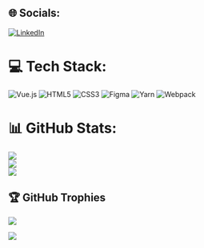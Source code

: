 
## 🌐 Socials:
[![LinkedIn](https://img.shields.io/badge/LinkedIn-%230077B5.svg?logo=linkedin&logoColor=white)](https://linkedin.com/in/janderson-brito)

# 💻 Tech Stack:
![Vue.js](https://img.shields.io/badge/vuejs-%2335495e.svg?style=for-the-badge&logo=vuedotjs&logoColor=%234FC08D) ![HTML5](https://img.shields.io/badge/html5-red.svg?style=for-the-badge&logo=html5&logoColor=white) ![CSS3](https://img.shields.io/badge/css3-%231572B6.svg?style=for-the-badge&logo=css3&logoColor=white) ![Figma](https://img.shields.io/badge/figma-%23F24E1E.svg?style=for-the-badge&logo=figma&logoColor=white) ![Yarn](https://img.shields.io/badge/yarn-%232C8EBB.svg?style=for-the-badge&logo=yarn&logoColor=white) ![Webpack](https://img.shields.io/badge/webpack-%238DD6F9.svg?style=for-the-badge&logo=webpack&logoColor=black)

# 📊 GitHub Stats:
![](https://github-readme-stats.vercel.app/api?username=droid-janderson&theme=dark&hide_border=false&include_all_commits=true&count_private=true)<br/>
![](https://github-readme-streak-stats.herokuapp.com/?user=droid-janderson&theme=dark&hide_border=false)<br/>
![](https://github-readme-stats.vercel.app/api/top-langs/?username=droid-janderson&theme=dark&hide_border=false&include_all_commits=true&count_private=true&layout=compact)

## 🏆 GitHub Trophies
![](https://github-profile-trophy.vercel.app/?username=droid-janderson&theme=radical&no-frame=false&no-bg=true&margin-w=4)

<!-- Proudly created with GPRM ( https://gprm.itsvg.in ) -->
[![](https://visitcount.itsvg.in/api?id=droid-janderson&label=Profile%20Views&color=6&icon=2&pretty=true)](https://visitcount.itsvg.in)
